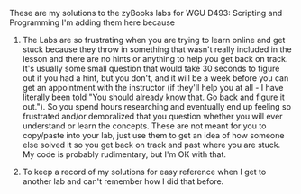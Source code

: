 These are my solutions to the zyBooks labs for WGU D493:  Scripting and Programming
I'm adding them here because 
1) The Labs are so frustrating when you are trying to learn online and get stuck because they throw in something that wasn't really included in the lesson and there are no hints or anything to help you get back on track.  It's usually some small question that would take 30 seconds to figure out if you had a hint, but you don't, and it will be a week before you can get an appointment with the instructor (if they'll help you at all - I have literally been told "You should already know that.  Go back and figure it out.").  So you spend hours researching and eventually end up feeling so frustrated and/or demoralized that you question whether you will ever understand or learn the concepts.  These are not meant for you to copy/paste into your lab, just use them to get an idea of how someone else solved it so you get back on track and past where you are stuck.  My code is probably rudimentary, but I'm OK with that.

2) To keep a record of my solutions for easy reference when I get to another lab and can't remember how I did that before.
